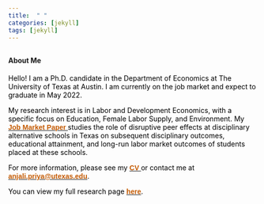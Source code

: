 ```yaml
---
title:  " "
categories: [jekyll]
tags: [jekyll]
---
```


<h4 style="margin-top:30px;" id="working-papers"><strong>About Me</strong></h4>

<p><font color="#000000"> Hello! I am a Ph.D. candidate in the Department of Economics at The University of Texas at Austin. I am currently on the job market and expect to graduate in May 2022.</font></p>
  
<p><font color="#000000"> My research interest is in Labor and Development Economics, with a specific focus on Education, Female Labor Supply, and Environment. My <a href="{{ site.baseurl }}/files/JMP - Anjali P Verma - UT Austin.pdf"><b><font face="Arial" color="#C35900"> Job Market Paper </font></b></a> studies the role of disruptive peer effects at disciplinary alternative schools in Texas on subsequent disciplinary outcomes, educational attainment, and long-run labor market outcomes of students placed at these schools. </font></p>

<!--<p style="color:#000000;"> I am on the job market this year and will be available for interviews at the ASSA 2022 Virtual Annual Meeting on January 7-9, 2022.</p>-->

<p style="color:#000000;">For more information, please see my <a href="{{ site.baseurl }}/files/CV_Anjali_P_Verma.pdf"><b><font face="Arial" color="#C35900">CV </font></b></a> or contact me at  <a href="mailto:{{ site.author.email }}" title="Email {{ site.author.email }}" target="_blank"><b><font face="Arial" color="#C35900">anjali.priya@utexas.edu</font></b></a>.</p>
<p><font color="#000000"> You can view my full research page <a href="{{ site.baseurl }}/files/JMP - Anjali P Verma - UT Austin.pdf"><b><font face="Arial" color="#C35900"> here</font></b></a>.</font></p>
  

